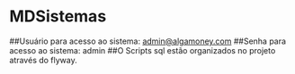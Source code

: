 # MDSistemas
##Usuário para acesso ao sistema: admin@algamoney.com
##Senha para acesso ao sistema: admin
##O Scripts sql estão organizados no projeto através do flyway.
 
 
